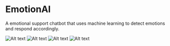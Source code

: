# EmotionAI

A emotional support chatbot that uses machine learning to detect emotions and respond accordingly.

![Alt text](https://anupamkris.tech/emo1.png)
![Alt text](https://anupamkris.tech/emo2.png)
![Alt text](https://anupamkris.tech/emo3.png)
![Alt text](https://anupamkris.tech/emo4.png)
